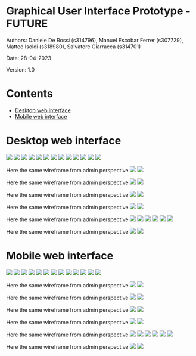# Graphical User Interface Prototype  - FUTURE
Authors: Daniele De Rossi (s314796), Manuel Escobar Ferrer (s307729), Matteo Isoldi (s318980), Salvatore Giarracca (s314701)

Date: 28-04-2023

Version: 1.0

# Contents

- [Desktop web interface](#desktop-web-interface)
- [Mobile web interface](#mobile-web-interface)

# Desktop web interface

![](V2-GUI_Desktop/Welcome%20Page.png)
![](V2-GUI_Desktop/Register_page.png)
![](V2-GUI_Desktop/Log%20in%20page.png)
![](V2-GUI_Desktop/Home.png)
![](V2-GUI_Desktop/Donate.png)
![](V2-GUI_Desktop/Bank%20connection.png)
![](V2-GUI_Desktop/Statistics.png)
![](V2-GUI_Desktop/Profile%20information.png)
![](V2-GUI_Desktop/Change%20password.png)
![](V2-GUI_Desktop/Contact%20list.png)
![](V2-GUI_Desktop/Add%20category.png)
![](V2-GUI_Desktop/Edit%20category.png)
![](V2-GUI_Desktop/List%20categories.png)

Here the same wireframe from admin perspective
![](V2-GUI_Desktop/List%20categories%20(Admin).png)
![](V2-GUI_Desktop/Add%20transaction.png)

Here the same wireframe from admin perspective
![](V2-GUI_Desktop/Add%20transaction%20(Admin).png)
![](V2-GUI_Desktop/Edit%20transactions.png)

Here the same wireframe from admin perspective
![](V2-GUI_Desktop/Edit%20transactions(Admin).png)
![](V2-GUI_Desktop/List%20transactions.png)

Here the same wireframe from admin perspective
![](V2-GUI_Desktop/List_transactions_(admin).png)
![](V2-GUI_Desktop/List%20transactions%20-%20More%20details.png)

Here the same wireframe from admin perspective
![](V2-GUI_Desktop/List_transactions_-_More_details_(admin).png)
![](V2-GUI_Desktop/Create%20wallet.png)
![](V2-GUI_Desktop/Home%20(Wallet%20Created).png)
![](V2-GUI_Desktop/Add%20user%20to%20existing%20wallet.png)
![](V2-GUI_Desktop/List%20wallets.png)
![](V2-GUI_Desktop/Wallet%20infos.png)

Here the same wireframe from admin perspective
![](V2-GUI_Desktop/Wallet%20infos%20(Admin).png)
![](V2-GUI_Desktop/New%20goal.png)



# Mobile web interface
![](V2-GUI_Mobile/Welcome%20Page.png)
![](V2-GUI_Mobile/Register%20page.png)
![](V2-GUI_Mobile/Log%20in%20page.png)
![](V2-GUI_Mobile/Home.png)
![](V2-GUI_Mobile/Donate.png)
![](V2-GUI_Mobile/Bank%20connection.png)
![](V2-GUI_Mobile/Statistics.png)
![](V2-GUI_Mobile/Profile%20information.png)
![](V2-GUI_Mobile/Change%20password.png)
![](V2-GUI_Mobile/Contact%20list.png)
![](V2-GUI_Mobile/Add%20category.png)
![](V2-GUI_Mobile/Edit%20category.png)
![](V2-GUI_Mobile/List%20categories.png)

Here the same wireframe from admin perspective
![](V2-GUI_Mobile/List%20categories%20(Admin).png)
![](V2-GUI_Mobile/Add%20transaction.png)

Here the same wireframe from admin perspective
![](V2-GUI_Mobile/Add%20transaction%20(Admin).png)
![](V2-GUI_Mobile/Edit%20transactions.png)

Here the same wireframe from admin perspective
![](V2-GUI_Mobile/Edit%20transactions(Admin).png)
![](V2-GUI_Mobile/List%20transactions.png)

Here the same wireframe from admin perspective
![](V2-GUI_Mobile/List_transactions_(admin).png)
![](V2-GUI_Mobile/List%20transactions%20-%20More%20details.png)

Here the same wireframe from admin perspective
![](V2-GUI_Mobile/List%20transactions%20-%20More%20details%20(admin).png)
![](V2-GUI_Mobile/Create%20wallet.png)
![](V2-GUI_Mobile/Home%20(Wallet%20Created).png)
![](V2-GUI_Mobile/Add%20user%20to%20existing%20wallet.png)
![](V2-GUI_Mobile/List%20wallets.png)
![](V2-GUI_Mobile/Wallet%20infos.png)

Here the same wireframe from admin perspective
![](V2-GUI_Mobile/Wallet%20infos%20(Admin).png)
![](V2-GUI_Mobile/New%20goal.png)

